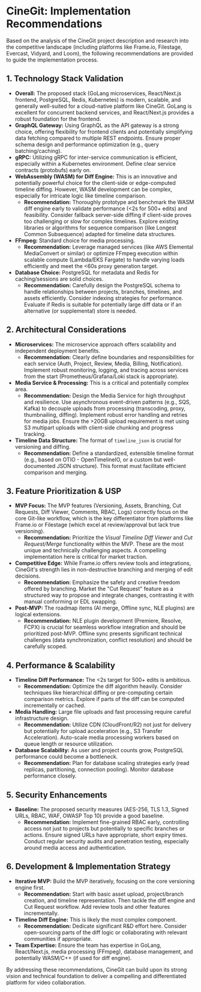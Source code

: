 # CineGit: Implementation Recommendations

Based on the analysis of the CineGit project description and research into the competitive landscape (including platforms like Frame.io, Filestage, Evercast, Vidyard, and Loom), the following recommendations are provided to guide the implementation process.

## 1. Technology Stack Validation

*   **Overall:** The proposed stack (GoLang microservices, React/Next.js frontend, PostgreSQL, Redis, Kubernetes) is modern, scalable, and generally well-suited for a cloud-native platform like CineGit. GoLang is excellent for concurrent backend services, and React/Next.js provides a robust foundation for the frontend.
*   **GraphQL Gateway:** Using GraphQL as the API gateway is a strong choice, offering flexibility for frontend clients and potentially simplifying data fetching compared to multiple REST endpoints. Ensure proper schema design and performance optimization (e.g., query batching/caching).
*   **gRPC:** Utilizing gRPC for inter-service communication is efficient, especially within a Kubernetes environment. Define clear service contracts (protobufs) early on.
*   **WebAssembly (WASM) for Diff Engine:** This is an innovative and potentially powerful choice for the client-side or edge-computed timeline diffing. However, WASM development can be complex, especially for intricate logic like timeline comparison. 
    *   **Recommendation:** Thoroughly prototype and benchmark the WASM diff engine early to validate performance (<2s for 500+ edits) and feasibility. Consider fallback server-side diffing if client-side proves too challenging or slow for complex timelines. Explore existing libraries or algorithms for sequence comparison (like Longest Common Subsequence) adapted for timeline data structures.
*   **FFmpeg:** Standard choice for media processing. 
    *   **Recommendation:** Leverage managed services (like AWS Elemental MediaConvert or similar) or optimize FFmpeg execution within scalable compute (Lambda/EKS Fargate) to handle varying loads efficiently and meet the <60s proxy generation target.
*   **Database Choice:** PostgreSQL for metadata and Redis for caching/sessions are solid choices. 
    *   **Recommendation:** Carefully design the PostgreSQL schema to handle relationships between projects, branches, timelines, and assets efficiently. Consider indexing strategies for performance. Evaluate if Redis is suitable for potentially large diff data or if an alternative (or supplemental) store is needed.

## 2. Architectural Considerations

*   **Microservices:** The microservice approach offers scalability and independent deployment benefits. 
    *   **Recommendation:** Clearly define boundaries and responsibilities for each service (Auth, Project, Review, Media, Billing, Notification). Implement robust monitoring, logging, and tracing across services from the start (Prometheus/Grafana/Loki stack is appropriate).
*   **Media Service & Processing:** This is a critical and potentially complex area.
    *   **Recommendation:** Design the Media Service for high throughput and resilience. Use asynchronous event-driven patterns (e.g., SQS, Kafka) to decouple uploads from processing (transcoding, proxy, thumbnailing, diffing). Implement robust error handling and retries for media jobs. Ensure the >20GB upload requirement is met using S3 multipart uploads with client-side chunking and progress tracking.
*   **Timeline Data Structure:** The format of `timeline_json` is crucial for versioning and diffing.
    *   **Recommendation:** Define a standardized, extensible timeline format (e.g., based on OTIO - OpenTimelineIO, or a custom but well-documented JSON structure). This format must facilitate efficient comparison and merging.

## 3. Feature Prioritization & USP

*   **MVP Focus:** The MVP features (Versioning, Assets, Branching, Cut Requests, Diff Viewer, Comments, RBAC, Logs) correctly focus on the core Git-like workflow, which is the key differentiator from platforms like Frame.io or Filestage (which excel at review/approval but lack true versioning).
    *   **Recommendation:** Prioritize the *Visual Timeline Diff Viewer* and *Cut Request/Merge* functionality within the MVP. These are the most unique and technically challenging aspects. A compelling implementation here is critical for market traction.
*   **Competitive Edge:** While Frame.io offers review tools and integrations, CineGit's strength lies in non-destructive branching and merging of edit decisions.
    *   **Recommendation:** Emphasize the safety and creative freedom offered by branching. Market the "Cut Request" feature as a structured way to propose and integrate changes, contrasting it with manual conforming or EDL swapping.
*   **Post-MVP:** The roadmap items (AI merge, Offline sync, NLE plugins) are logical extensions.
    *   **Recommendation:** NLE plugin development (Premiere, Resolve, FCPX) is crucial for seamless workflow integration and should be prioritized post-MVP. Offline sync presents significant technical challenges (data synchronization, conflict resolution) and should be carefully scoped.

## 4. Performance & Scalability

*   **Timeline Diff Performance:** The <2s target for 500+ edits is ambitious.
    *   **Recommendation:** Optimize the diff algorithm heavily. Consider techniques like hierarchical diffing or pre-computing certain comparison metrics. Explore if parts of the diff can be computed incrementally or cached.
*   **Media Handling:** Large file uploads and fast processing require careful infrastructure design.
    *   **Recommendation:** Utilize CDN (CloudFront/R2) not just for delivery but potentially for upload acceleration (e.g., S3 Transfer Acceleration). Auto-scale media processing workers based on queue length or resource utilization.
*   **Database Scalability:** As user and project counts grow, PostgreSQL performance could become a bottleneck.
    *   **Recommendation:** Plan for database scaling strategies early (read replicas, partitioning, connection pooling). Monitor database performance closely.

## 5. Security Enhancements

*   **Baseline:** The proposed security measures (AES-256, TLS 1.3, Signed URLs, RBAC, WAF, OWASP Top 10) provide a good baseline.
    *   **Recommendation:** Implement fine-grained RBAC early, controlling access not just to projects but potentially to specific branches or actions. Ensure signed URLs have appropriate, short expiry times. Conduct regular security audits and penetration testing, especially around media access and authentication.

## 6. Development & Implementation Strategy

*   **Iterative MVP:** Build the MVP iteratively, focusing on the core versioning engine first.
    *   **Recommendation:** Start with basic asset upload, project/branch creation, and timeline representation. Then tackle the diff engine and Cut Request workflow. Add review tools and other features incrementally.
*   **Timeline Diff Engine:** This is likely the most complex component.
    *   **Recommendation:** Dedicate significant R&D effort here. Consider open-sourcing parts of the diff logic or collaborating with relevant communities if appropriate.
*   **Team Expertise:** Ensure the team has expertise in GoLang, React/Next.js, media processing (FFmpeg), database management, and potentially WASM/C++ (if used for diff engine).

By addressing these recommendations, CineGit can build upon its strong vision and technical foundation to deliver a compelling and differentiated platform for video collaboration.
